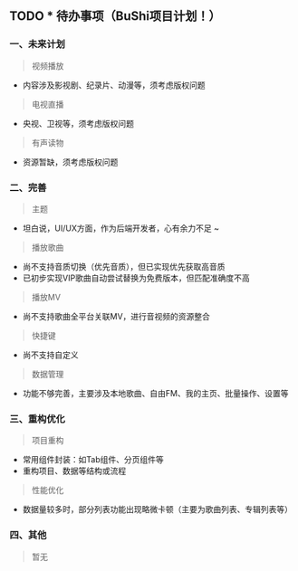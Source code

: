 ## TODO * 待办事项（BuShi项目计划！）

### 一、未来计划
> 视频播放   
* 内容涉及影视剧、纪录片、动漫等，须考虑版权问题
  
> 电视直播  
* 央视、卫视等，须考虑版权问题

> 有声读物  
* 资源暂缺，须考虑版权问题

  
### 二、完善
> 主题  
* 坦白说，UI/UX方面，作为后端开发者，心有余力不足 ~  
  
> 播放歌曲  
* 尚不支持音质切换（优先音质），但已实现优先获取高音质    
* 已初步实现VIP歌曲自动尝试替换为免费版本，但匹配准确度不高   
   
> 播放MV  
* 尚不支持歌曲全平台关联MV，进行音视频的资源整合
  
> 快捷键  
* 尚不支持自定义  
  
> 数据管理  
* 功能不够完善，主要涉及本地歌曲、自由FM、我的主页、批量操作、设置等


### 三、重构优化  
> 项目重构  
* 常用组件封装：如Tab组件、分页组件等  
* 重构项目、数据等结构或流程  
  
> 性能优化 
* 数据量较多时，部分列表功能出现略微卡顿（主要为歌曲列表、专辑列表等） 
  
  
### 四、其他  
> 暂无
